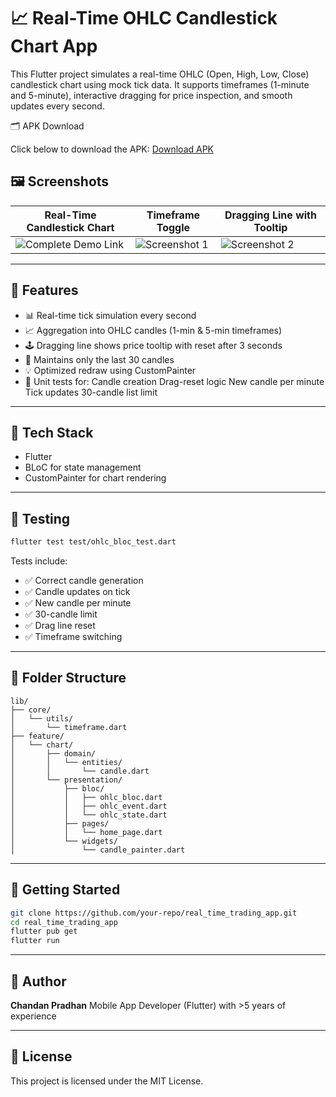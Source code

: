 # 📈 Real-Time OHLC Candlestick Chart App

This Flutter project simulates a real-time OHLC (Open, High, Low, Close) candlestick chart using mock tick data. It supports timeframes (1-minute and 5-minute), interactive dragging for price inspection, and smooth updates every second.

🗂️ APK Download

Click below to download the APK:
[Download APK](https://drive.google.com/file/d/1-pAd5VbuWloV9LxK9_KBvvb2BCp_WYL3/view?usp=sharing)

## 🖼️ Screenshots

| Real-Time Candlestick Chart                    | Timeframe Toggle                                 | Dragging Line with Tooltip                         |
| ---------------------------------------------- | ------------------------------------------------ | -------------------------------------------------- |
| ![Complete Demo Link](https://drive.google.com/file/d/1iGlIWlI4e_l0uuqZTtA54A-ITDAtUnE2/view?usp=sharing) | ![Screenshot 1](https://drive.google.com/file/d/1u8_SEih11OeB1Zv3e-hIhYHCv8HYVD18/view?usp=sharing) | ![Screenshot 2](https://drive.google.com/file/d/1uXchnCSwM395QywhIudDanzQvoHzcJUz/view?usp=sharing) |

---

## 🚀 Features

* 📊 Real-time tick simulation every second
* 📈 Aggregation into OHLC candles (1-min & 5-min timeframes)
* 🕹️ Dragging line shows price tooltip with reset after 3 seconds
* 🔁 Maintains only the last 30 candles
* 💡 Optimized redraw using CustomPainter
* 🧪 Unit tests for:
     Candle creation
     Drag-reset logic
     New candle per minute
     Tick updates
     30-candle list limit

---

## 🧱 Tech Stack

* Flutter
* BLoC for state management
* CustomPainter for chart rendering

---

## 🧪 Testing

```bash
flutter test test/ohlc_bloc_test.dart
```

Tests include:

* ✅ Correct candle generation
* ✅ Candle updates on tick
* ✅ New candle per minute
* ✅ 30-candle limit
* ✅ Drag line reset
* ✅ Timeframe switching

---

## 📂 Folder Structure

```
lib/
├── core/
│   └── utils/
│       └── timeframe.dart
├── feature/
│   └── chart/
│       ├── domain/
│       │   └── entities/
│       │       └── candle.dart
│       └── presentation/
│           ├── bloc/
│           │   ├── ohlc_bloc.dart
│           │   ├── ohlc_event.dart
│           │   └── ohlc_state.dart
│           ├── pages/
│           │   └── home_page.dart
│           └── widgets/
│               └── candle_painter.dart
```

---

## 📌 Getting Started

```bash
git clone https://github.com/your-repo/real_time_trading_app.git
cd real_time_trading_app
flutter pub get
flutter run
```

---

## 🧠 Author

**Chandan Pradhan**
Mobile App Developer (Flutter) with >5 years of experience

---

## 📄 License

This project is licensed under the MIT License.
